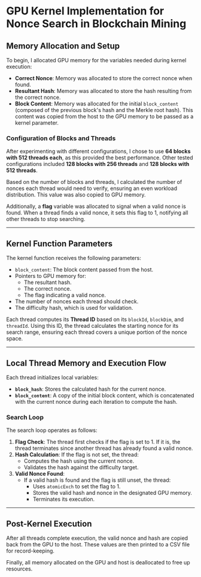 # GPU Kernel Implementation for Nonce Search in Blockchain Mining

## Memory Allocation and Setup

To begin, I allocated GPU memory for the variables needed during kernel execution:

- **Correct Nonce**: Memory was allocated to store the correct nonce when found.
- **Resultant Hash**: Memory was allocated to store the hash resulting from the correct nonce.
- **Block Content**: Memory was allocated for the initial `block_content` (composed of the previous block's hash and the Merkle root hash). This content was copied from the host to the GPU memory to be passed as a kernel parameter.

### Configuration of Blocks and Threads

After experimenting with different configurations, I chose to use **64 blocks with 512 threads each**, as this provided the best performance. Other tested configurations included **128 blocks with 256 threads** and **128 blocks with 512 threads**.

Based on the number of blocks and threads, I calculated the number of nonces each thread would need to verify, ensuring an even workload distribution. This value was also copied to GPU memory.

Additionally, a **flag** variable was allocated to signal when a valid nonce is found. When a thread finds a valid nonce, it sets this flag to 1, notifying all other threads to stop searching.

---

## Kernel Function Parameters

The kernel function receives the following parameters:

- `block_content`: The block content passed from the host.
- Pointers to GPU memory for:
  - The resultant hash.
  - The correct nonce.
  - The flag indicating a valid nonce.
- The number of nonces each thread should check.
- The difficulty hash, which is used for validation.

Each thread computes its **Thread ID** based on its `blockId`, `blockDim`, and `threadId`. Using this ID, the thread calculates the starting nonce for its search range, ensuring each thread covers a unique portion of the nonce space.

---

## Local Thread Memory and Execution Flow

Each thread initializes local variables:

- **`block_hash`**: Stores the calculated hash for the current nonce.
- **`block_content`**: A copy of the initial block content, which is concatenated with the current nonce during each iteration to compute the hash.

### Search Loop

The search loop operates as follows:

1. **Flag Check**: The thread first checks if the flag is set to 1. If it is, the thread terminates since another thread has already found a valid nonce.
2. **Hash Calculation**: If the flag is not set, the thread:
   - Computes the hash using the current nonce.
   - Validates the hash against the difficulty target.
3. **Valid Nonce Found**:
   - If a valid hash is found and the flag is still unset, the thread:
     - Uses `atomicExch` to set the flag to 1.
     - Stores the valid hash and nonce in the designated GPU memory.
     - Terminates its execution.

---

## Post-Kernel Execution

After all threads complete execution, the valid nonce and hash are copied back from the GPU to the host. These values are then printed to a CSV file for record-keeping.

Finally, all memory allocated on the GPU and host is deallocated to free up resources.
